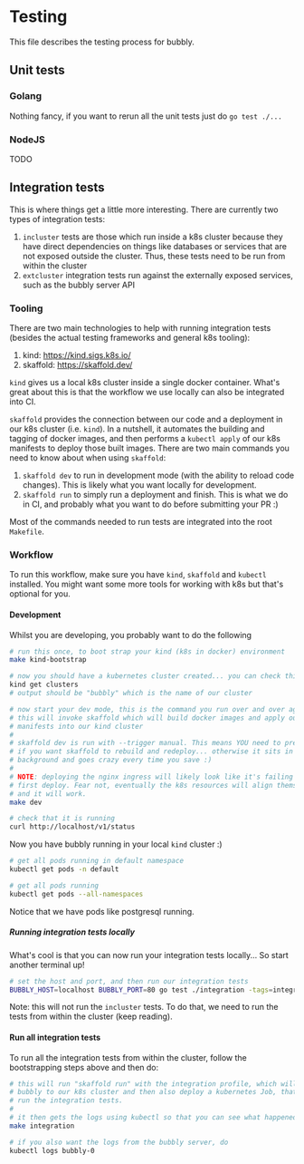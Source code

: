 # Testing

This file describes the testing process for bubbly.

## Unit tests

### Golang

Nothing fancy, if you want to rerun all the unit tests just do `go test ./...`

### NodeJS

TODO

## Integration tests

This is where things get a little more interesting.
There are currently two types of integration tests:

1. `incluster` tests are those which run inside a k8s cluster because they have direct dependencies on things like databases or services that are not exposed outside the cluster. Thus, these tests need to be run from within the cluster
2. `extcluster` integration tests run against the externally exposed services, such as the bubbly server API

### Tooling

There are two main technologies to help with running integration tests (besides the actual testing frameworks and general k8s tooling):

1. kind: <https://kind.sigs.k8s.io/>
2. skaffold: <https://skaffold.dev/>

`kind` gives us a local k8s cluster inside a single docker container.
What's great about this is that the workflow we use locally can also be integrated into CI.

`skaffold` provides the connection between our code and a deployment in our k8s cluster (i.e. `kind`).
In a nutshell, it automates the building and tagging of docker images, and then performs a `kubectl apply` of our k8s manifests to deploy those built images.
There are two main commands you need to know about when using `skaffold`:

1. `skaffold dev` to run in development mode (with the ability to reload code changes). This is likely what you want locally for development.
2. `skaffold run` to simply run a deployment and finish. This is what we do in CI, and probably what you want to do before submitting your PR :)

Most of the commands needed to run tests are integrated into the root `Makefile`.

### Workflow

To run this workflow, make sure you have `kind`, `skaffold` and `kubectl` installed.
You might want some more tools for working with k8s but that's optional for you.

#### Development

Whilst you are developing, you probably want to do the following

```bash
# run this once, to boot strap your kind (k8s in docker) environment
make kind-bootstrap

# now you should have a kubernetes cluster created... you can check this with kind
kind get clusters
# output should be "bubbly" which is the name of our cluster

# now start your dev mode, this is the command you run over and over again...
# this will invoke skaffold which will build docker images and apply our k8s
# manifests into our kind cluster
#
# skaffold dev is run with --trigger manual. This means YOU need to press enter
# if you want skaffold to rebuild and redeploy... otherwise it sits in the
# background and goes crazy every time you save :)
#
# NOTE: deploying the nginx ingress will likely look like it's failing on the
# first deploy. Fear not, eventually the k8s resources will align themselves
# and it will work.
make dev

# check that it is running
curl http://localhost/v1/status
```

Now you have bubbly running in your local `kind` cluster :)

```bash
# get all pods running in default namespace
kubectl get pods -n default

# get all pods running
kubectl get pods --all-namespaces
```

Notice that we have pods like postgresql running.

##### Running integration tests locally

What's cool is that you can now run your integration tests locally...
So start another terminal up!

```bash
# set the host and port, and then run our integration tests
BUBBLY_HOST=localhost BUBBLY_PORT=80 go test ./integration -tags=integration
```

Note: this will not run the `incluster` tests. To do that, we need to run the tests from within the cluster (keep reading).

#### Run all integration tests

To run all the integration tests from within the cluster, follow the bootstrapping steps above and then do:

```bash
# this will run "skaffold run" with the integration profile, which will deploy
# bubbly to our k8s cluster and then also deploy a kubernetes Job, that will
# run the integration tests.
#
# it then gets the logs using kubectl so that you can see what happened.
make integration

# if you also want the logs from the bubbly server, do
kubectl logs bubbly-0
```
